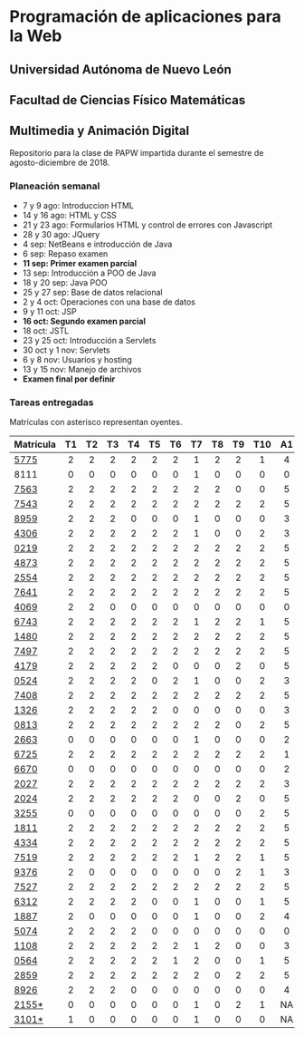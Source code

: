 # Programación de aplicaciones para la Web

## Universidad Autónoma de Nuevo León
## Facultad de Ciencias Físico Matemáticas
## Multimedia y Animación Digital

Repositorio para la clase de PAPW impartida durante el semestre de agosto-diciembre de 2018.

### Planeación semanal

* 7 y 9 ago: Introduccion HTML
* 14 y 16 ago: HTML y CSS
* 21 y 23 ago: Formularios HTML y control de errores con Javascript
* 28 y 30 ago: JQuery
* 4 sep: NetBeans e introducción de Java
* 6 sep: Repaso examen
* **11 sep: Primer examen parcial**
* 13 sep: Introducción a POO de Java
* 18 y 20 sep: Java POO
* 25 y 27 sep: Base de datos relacional
* 2 y 4 oct: Operaciones con una base de datos
* 9 y 11 oct: JSP
* **16 oct: Segundo examen parcial**
* 18 oct: JSTL
* 23 y 25 oct: Introducción a Servlets
* 30 oct y 1 nov: Servlets
* 6 y 8 nov: Usuarios y hosting
* 13 y 15 nov: Manejo de archivos
* **Examen final por definir**


### Tareas entregadas

Matrículas con asterisco representan oyentes.

| Matrícula                                                               | T1 | T2 | T3 | T4 | T5 | T6 | T7 | T8 | T9 | T10 | A1 |
|:------------------------------------------------------------------------|:--:|:--:|:--:|:--:|:--:|:--:|:--:|:--:|:--:|:---:|:--:|
| [5775](https://github.com/MaricruzAlvarado/PAPW)                        | 2  | 2  | 2  | 2  | 2  | 2  | 1  | 2  | 2  |  1  | 4  |
| 8111                                                                    | 0  | 0  | 0  | 0  | 0  | 0  | 1  | 0  | 0  |  0  | 0  |
| [7563](https://bitbucket.org/AyalaL/tareas/src/master/)                 | 2  | 2  | 2  | 2  | 2  | 2  | 2  | 2  | 0  |  0  | 5  |
| [7543](https://github.com/TonySegov/PAPW_Tarea1)                        | 2  | 2  | 2  | 2  | 2  | 2  | 2  | 2  | 2  |  2  | 5  |
| [8959](https://github.com/OmarCSTB/PAPW)                                | 2  | 2  | 2  | 0  | 0  | 0  | 1  | 0  | 0  |  0  | 3  |
| [4306](https://github.com/MichChiu/PAPW)                                | 2  | 2  | 2  | 2  | 2  | 2  | 1  | 0  | 0  |  2  | 3  |
| [0219](https://github.com/JGCisRmz/PAPW)                                | 2  | 2  | 2  | 2  | 2  | 2  | 2  | 2  | 2  |  2  | 5  |
| [4873](https://github.com/FabrizioCF/PAPW_Tarea1)                       | 2  | 2  | 2  | 2  | 2  | 2  | 2  | 2  | 2  |  2  | 5  |
| [2554](https://github.com/julios5050/Tareas)                            | 2  | 2  | 2  | 2  | 2  | 2  | 2  | 2  | 2  |  2  | 5  |
| [7641](https://github.com/edparra21/PAPW)                               | 2  | 2  | 2  | 2  | 2  | 2  | 2  | 2  | 2  |  2  | 5  |
| [4069](https://github.com/brndn98/PAPW)                                 | 2  | 2  | 0  | 0  | 0  | 0  | 0  | 0  | 0  |  0  | 0  |
| [6743](https://github.com/Deathmajorasmask/PAPW)                        | 2  | 2  | 2  | 2  | 2  | 2  | 1  | 2  | 2  |  1  | 5  |
| [1480](https://github.com/EGaravitoM/Papw)                              | 2  | 2  | 2  | 2  | 2  | 2  | 2  | 2  | 2  |  2  | 5  |
| [7497](https://github.com/RickyGonal/PAPW.git)                          | 2  | 2  | 2  | 2  | 2  | 2  | 2  | 2  | 2  |  2  | 5  |
| [4179](https://github.com/Albert0070/tarea-papw)                        | 2  | 2  | 2  | 2  | 2  | 0  | 0  | 0  | 2  |  0  | 5  |
| [0524](https://github.com/PandaKnightwalker/papw)                       | 2  | 2  | 2  | 2  | 0  | 2  | 1  | 0  | 0  |  2  | 3  |
| [7408](https://bitbucket.org/ObedYairGL/papwgl/src/master/)             | 2  | 2  | 2  | 2  | 2  | 2  | 2  | 2  | 2  |  2  | 5  |
| [1326](https://github.com/Roark995/Tarea-1)                             | 2  | 2  | 2  | 2  | 2  | 0  | 0  | 0  | 0  |  0  | 3  |
| [0813](https://github.com/GeraHdz/Tareas-de-PAPW)                       | 2  | 2  | 2  | 2  | 2  | 2  | 2  | 2  | 0  |  2  | 5  |
| [2663](https://github.com/TobyHerrera97/Tareas-Papw)                    | 0  | 0  | 0  | 0  | 0  | 0  | 1  | 0  | 0  |  0  | 2  |
| [6725](https://github.com/Spider351/Papw)                               | 2  | 2  | 2  | 2  | 2  | 2  | 2  | 2  | 2  |  2  | 1  |
| [6670](https://github.com/CristoOrtiz/papw1)                            | 0  | 0  | 0  | 0  | 0  | 0  | 0  | 0  | 0  |  0  | 2  |
| [2027](https://github.com/JoshuaJosafath/Tareas_PAPW)                   | 2  | 2  | 2  | 2  | 2  | 2  | 2  | 2  | 2  |  2  | 3  |
| [2024](https://bitbucket.org/gilcereyna/papw1/src/master/)              | 2  | 2  | 2  | 2  | 2  | 2  | 0  | 0  | 2  |  0  | 5  |
| [3255](https://github.com/MrSalinas1/REPO)                              | 0  | 0  | 0  | 0  | 0  | 0  | 0  | 0  | 0  |  2  | 5  |
| [1811](https://bitbucket.org/JuanSalinas9k/juansalinasrepo/src/master/) | 2  | 2  | 2  | 2  | 2  | 2  | 2  | 2  | 2  |  2  | 5  |
| [4334](https://github.com/codesesp/PAPW)                                | 2  | 2  | 2  | 2  | 2  | 2  | 2  | 2  | 2  |  2  | 5  |
| [7519](https://github.com/asvalles/papwTarea1)                          | 2  | 2  | 2  | 2  | 2  | 2  | 1  | 2  | 2  |  1  | 5  |
| [9376](https://bitbucket.org/Rhoric_/cosos-de-papw/src/master/)         | 2  | 0  | 0  | 0  | 0  | 0  | 0  | 0  | 2  |  1  | 3  |
| [7527](https://github.com/Alinavg2712/PAPW-)                            | 2  | 2  | 2  | 2  | 2  | 2  | 2  | 2  | 2  |  2  | 5  |
| [6312](https://github.com/RicardoBanda97/Tareas_Papw)                   | 2  | 2  | 2  | 2  | 0  | 0  | 1  | 0  | 0  |  1  | 5  |
| [1887](https://github.com/DiegoWayne/Tarea-1)                           | 2  | 0  | 0  | 0  | 0  | 0  | 1  | 0  | 0  |  2  | 4  |
| [5074](https://github.com/soy1limon/PAPW)                               | 2  | 2  | 2  | 2  | 0  | 0  | 0  | 0  | 0  |  0  | 0  |
| [1108](https://github.com/Gera1590/PAPW)                                | 2  | 2  | 2  | 2  | 2  | 2  | 1  | 2  | 0  |  0  | 3  |
| [0564](https://github.com/PupperGroove/Tarea1.git)                      | 2  | 2  | 2  | 2  | 2  | 1  | 2  | 0  | 0  |  1  | 5  |
| [2859](https://github.com/ElizabethHerrera/PAPW)                        | 2  | 2  | 2  | 2  | 2  | 2  | 2  | 0  | 2  |  2  | 5  |
| [8926](https://github.com/JudithVelez/Papw)                             | 2  | 2  | 2  | 0  | 0  | 0  | 0  | 0  | 0  |  0  | 4  |
| [2155*](https://github.com/Maria-Ellie/Papw )                           | 0  | 0  | 0  | 0  | 0  | 0  | 1  | 0  | 2  |  1  | NA |
| [3101*](https://github.com/HFH96/T1)                                    | 1  | 0  | 0  | 0  | 0  | 0  | 1  | 0  | 0  |  0  | NA |